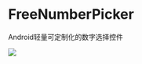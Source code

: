 # FreeNumberPicker
Android轻量可定制化的数字选择控件

![](https://github.com/zjsx/FreeArrow/blob/master/screenshot/Screenshot_2016-06-16-15-50-14_zjsx.freenumberpicker.png)